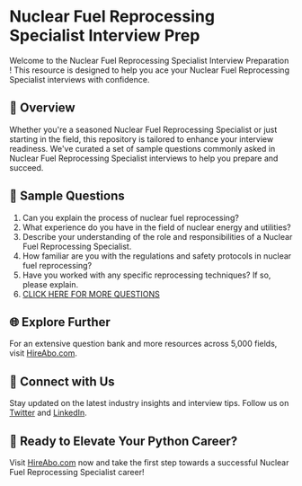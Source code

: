 # Nuclear Fuel Reprocessing Specialist Interview Prep

Welcome to the Nuclear Fuel Reprocessing Specialist Interview Preparation ! This resource is designed to help you ace your Nuclear Fuel Reprocessing Specialist interviews with confidence.

## 🚀 Overview

Whether you're a seasoned Nuclear Fuel Reprocessing Specialist or just starting in the field, this repository is tailored to enhance your interview readiness. We've curated a set of sample questions commonly asked in Nuclear Fuel Reprocessing Specialist interviews to help you prepare and succeed.

## 📝 Sample Questions

1. Can you explain the process of nuclear fuel reprocessing?
2. What experience do you have in the field of nuclear energy and utilities?
3. Describe your understanding of the role and responsibilities of a Nuclear Fuel Reprocessing Specialist.
4. How familiar are you with the regulations and safety protocols in nuclear fuel reprocessing?
5. Have you worked with any specific reprocessing techniques? If so, please explain.
6. [CLICK HERE FOR MORE QUESTIONS](https://hireabo.com/job/20_3_31/Nuclear%20Fuel%20Reprocessing%20Specialist)

## 🌐 Explore Further

For an extensive question bank and more resources across 5,000 fields, visit [HireAbo.com](https://www.hireabo.com).

## 📱 Connect with Us

Stay updated on the latest industry insights and interview tips. Follow us on [Twitter](https://twitter.com/hireabo) and [LinkedIn](https://www.linkedin.com/in/hire-abo-3609972a8/).

## 🚀 Ready to Elevate Your Python Career?

Visit [HireAbo.com](https://www.hireabo.com) now and take the first step towards a successful Nuclear Fuel Reprocessing Specialist career!